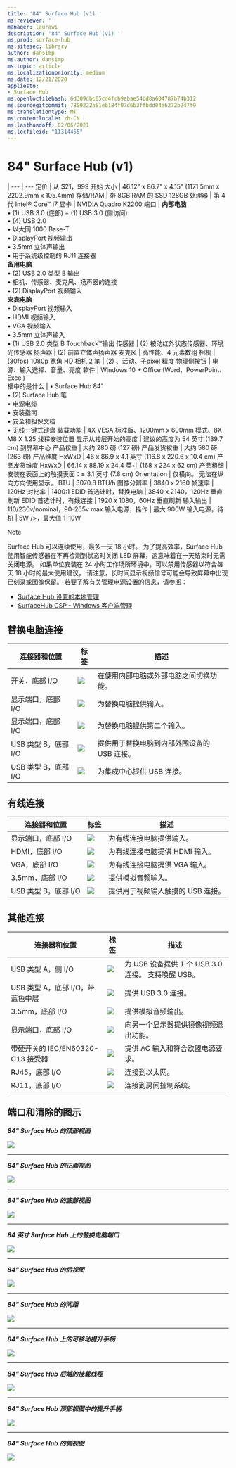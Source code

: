 ```yaml
---
title: '84" Surface Hub (v1) '
ms.reviewer: ''
manager: laurawi
description: '84" Surface Hub (v1) '
ms.prod: surface-hub
ms.sitesec: library
author: dansimp
ms.author: dansimp
ms.topic: article
ms.localizationpriority: medium
ms.date: 12/21/2020
appliesto:
- Surface Hub
ms.openlocfilehash: 6d309dbc05cd4fcb9abae54bd8a604787b74b312
ms.sourcegitcommit: 7809222a51eb184f07d6b3ffbdd04a6272b247f9
ms.translationtype: MT
ms.contentlocale: zh-CN
ms.lasthandoff: 02/06/2021
ms.locfileid: "11314455"
---
```

# 84" Surface Hub (v1) 

|
--- | ---
定价 | 从 $21，999 开始 
大小 |  46.12" x 86.7" x 4.15" (1171.5mm x 2202.9mm x 105.4mm) 
存储/RAM | 带 8GB RAM 的 SSD 128GB
处理器   | 第 4 代 Intel® Core™ i7 
显卡 |  NVIDIA Quadro K2200 
端口 | **内部电脑**<br>• (1) USB 3.0 (底部) + (1) USB 3.0 (侧访问) <br>• (4) USB 2.0<br>• 以太网 1000 Base-T<br>• DisplayPort 视频输出<br>• 3.5mm 立体声输出<br>• 用于系统级控制的 RJ11 连接器<br>**备用电脑**<br>• (2) USB 2.0 类型 B 输出<br>• 相机、传感器、麦克风、扬声器的连接<br>• (2) DisplayPort 视频输入<br>**来宾电脑**<br>• DisplayPort 视频输入<br>• HDMI 视频输入<br>• VGA 视频输入<br>• 3.5mm 立体声输入<br>• (1) USB 2.0 类型 B Touchback™输出
传感器  |  (2) 被动红外状态传感器、环境光传感器 
扬声器 |   (2) 前置立体声扬声器 
麦克风 |    高性能、4 元素数组 
相机 |     (30fps) 1080p 宽角 HD 相机 2 
笔 |    (2) 、活动、子pixel 精度 
物理侧按钮 | 电源、输入选择、音量、亮度 
软件 |  Windows 10 + Office (Word、PowerPoint、Excel)  
框中的是什么 | • Surface Hub 84"<br>• (2) Surface Hub 笔<br>• 电源电缆<br>• 安装指南<br>• 安全和担保文档<br>• 无线一键式键盘
装载功能   | 4X VESA 标准版、1200mm x 600mm 模式、8X M8 X 1.25 线程安装位置
显示从楼层开始的高度   | 建议的高度为 54 英寸 (139.7 cm) 到屏幕中心
产品权重 |    大约 280 磅 (127 磅) 
产品发货权重  | 大约 580 磅 (263 磅) 
产品维度 HxWxD |  46 x 86.9 x 4.1 英寸 (116.8 x 220.6 x 10.4 cm) 
产品发货维度 HxWxD | 66.14 x 88.19 x 24.4 英寸 (168 x 224 x 62 cm) 
产品粗细   | 安装在表面上的触摸表面：≤ 3.1 英寸 (7.8 cm) 
Orientation  | 仅横向。 无法在纵向方向使用显示。
BTU  | 3070.8 BTU/h
图像分辨率 |  3840 x 2160
帧速率 |    120Hz
对比率 | 1400:1
EDID 首选计时，替换电脑 | 3840 x 2140，120Hz 垂直刷新
EDID 首选计时，有线连接 |  1920 x 1080，60Hz 垂直刷新
输入输出 | 110/230v/nominal，90-265v max
输入电源，操作 |    最大 900W
输入电源，待机    |   5W />，最大值 1-10W

> [!NOTE]
> Surface Hub 可以连续使用，最多一天 18 小时。 为了提高效率，Surface Hub 使用智能传感器在不再检测到状态时关闭 LED 屏幕，这意味着在一天结束时无需关闭电源。 如果单位安装在 24 小时工作场所环境中，可以禁用传感器以符合每天 18 小时的最大使用建议。 请注意，长时间显示视频信号可能会导致屏幕中出现已刻录或图像保留。 若要了解有关管理电源设置的信息，请参阅：
>
> - [Surface Hub 设置的本地管理](local-management-surface-hub-settings.md)
> - [SurfaceHub CSP - Windows 客户端管理](https://docs.microsoft.com/windows/client-management/mdm/surfacehub-csp)

## 替换电脑连接 

连接器和位置 | 标签 | 描述
--- | --- | ---
开关，底部 I/O | ![](images/switch.png) | 在使用内部电脑或外部电脑之间切换功能。
显示端口，底部 I/O | ![](images/dport.png) | 为替换电脑提供输入。
显示端口，底部 I/O | ![](images/dport.png) | 为替换电脑提供第二个输入。
USB 类型 B，底部 I/O | ![](images/usb.png) | 提供用于替换电脑到内部外围设备的 USB 连接。 
USB 类型 B，底部 I/O | ![](images/usb.png) | 为集成中心提供 USB 连接。


## 有线连接

连接器和位置 | 标签 | 描述
--- | --- | ---
显示端口，底部 I/O | ![](images/dportio.png) | 为有线连接电脑提供输入。
HDMI，底部 I/O | ![](images/hdmi.png) | 为有线连接电脑提供 HDMI 输入。
VGA，底部 I/O | ![](images/vga.png) | 为有线连接电脑提供 VGA 输入。
3.5mm，底部 I/O | ![](images/35mm.png) | 提供模拟音频输入。
USB 类型 B，底部 I/O | ![](images/usb.png) | 提供用于视频输入触摸的 USB 连接。

## 其他连接

连接器和位置 | 标签 | 描述
--- | --- | ---
USB 类型 A，侧 I/O | ![](images/usb.png) | 为 USB 设备提供 1 个 USB 3.0 连接。 支持唤醒 USB。
USB 类型 A，底部 I/O，带蓝色中层 | ![](images/usb.png) | 提供 USB 3.0 连接。
3.5mm，底部 I/O | ![](images/analog.png) | 提供模拟音频输出。
显示端口，底部 I/O | ![](images/dportout.png) | 向另一个显示器提供镜像视频退出功能。
带硬开关的 IEC/EN60320-C13 接受器 | ![](images/iec.png) | 提供 AC 输入和符合欧盟电源要求。
RJ45，底部 I/O | ![](images/rj45.png) | 连接到以太网。
RJ11，底部 I/O | ![](images/rj11.png) | 连接到房间控制系统。







## 端口和清除的图示

***84" Surface Hub 的顶部视图***

![](images/sh-84-top.png)

---


***84" Surface Hub 的正面视图***

![](images/sh-84-front.png)


---

***84" Surface Hub 的底部视图***

![](images/sh-84-bottom.png)


---

***84 英寸 Surface Hub 上的替换电脑端口***

![](images/sh-84-rpc-ports.png)



---

***84" Surface Hub 的后视图***

![](images/sh-84-rear.png)


---

***84" Surface Hub 的间距***

![](images/sh-84-clearance.png)

---


***84" Surface Hub 上的可移动提升手柄***

![](images/sh-84-hand.png)


---


***84" Surface Hub 后端的挂载线程***

![](images/sh-84-wall.png)

---
***84" Surface Hub 顶部视图中的提升手柄***

![](images/sh-84-hand-top.png)

---
***84" Surface Hub 的侧视图***

![](images/sh-84-side.png)


